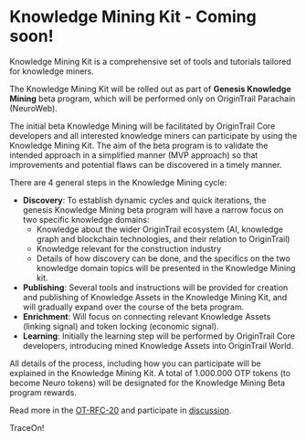 # Knowledge Mining Kit - Coming soon!

Knowledge Mining Kit is a comprehensive set of tools and tutorials tailored for knowledge miners.

The Knowledge Mining Kit will be rolled out as part of **Genesis Knowledge Mining** beta program, which will be performed only on OriginTrail Parachain (NeuroWeb).

The initial beta Knowledge Mining will be facilitated by OriginTrail Core developers and all interested knowledge miners can participate by using the Knowledge Mining Kit. The aim of the beta program is to validate the intended approach in a simplified manner (MVP approach) so that improvements and potential flaws can be discovered in a timely manner.

There are 4 general steps in the Knowledge Mining cycle:
- **Discovery**: To establish dynamic cycles and quick iterations, the genesis Knowledge Mining beta program will have a narrow focus on two specific knowledge domains:
  - Knowledge about the wider OriginTrail ecosystem (AI, knowledge graph and blockchain technologies, and their relation to OriginTrail)
  - Knowledge relevant for the construction industry
  - Details of how discovery can be done, and the specifics on the two knowledge domain topics will be presented in the Knowledge Mining kit.
- **Publishing**: Several tools and instructions will be provided for creation and publishing of Knowledge Assets in the Knowledge Mining Kit, and will gradually expand over the course of the beta program. 
- **Enrichment**: Will focus on connecting relevant Knowledge Assets (linking signal) and token locking (economic signal).
- **Learning**: Initially the learning step will be performed by OriginTrail Core developers, introducing mined Knowledge Assets into OriginTrail World.

All details of the process, including how you can participate will be explained in the Knowledge Mining Kit. A total of 1.000.000 OTP tokens (to become Neuro tokens) will be designated for the Knowledge Mining Beta program rewards.

Read more in the [OT-RFC-20](https://github.com/OriginTrail/OT-RFC-repository/tree/main/RFCs/OT-RFC-20-Knowledge-Mining-for-Decentralized-AI) and participate in [discussion](https://github.com/OriginTrail/OT-RFC-repository/issues/41).

TraceOn!
